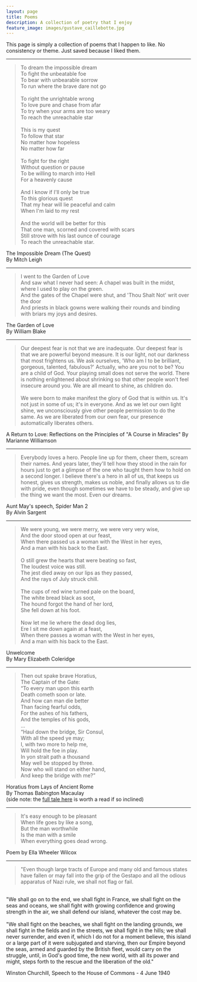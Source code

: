 ```yaml
---
layout: page
title: Poems
description: A collection of poetry that I enjoy
feature_image: images/gustave_caillebotte.jpg
---
```


This page is simply a collection of poems that I happen to like.  No consistency or theme.  Just saved because I liked them.

---

>To dream the impossible dream <br>
To fight the unbeatable foe<br>
To bear with unbearable sorrow<br>
To run where the brave dare not go<br><br>
To right the unrightable wrong<br>
To love pure and chase from afar<br>
To try when your arms are too weary<br>
To reach the unreachable star<br><br>
This is my quest<br>
To follow that star<br>
No matter how hopeless<br>
No matter how far<br><br>
To fight for the right<br>
Without question or pause<br>
To be willing to march into Hell<br>
For a heavenly cause<br><br>
And I know if I'll only be true<br>
To this glorious quest<br>
That my hear will lie peaceful and calm<br>
When I'm laid to my rest<br><br>
And the world will be better for this<br>
That one man, scorned and covered with scars<br>
Still strove with his last ounce of courage<br>
To reach the unreachable star.<br>

The Impossible Dream (The Quest)<br>
By Mitch Leigh

---


>I went to the Garden of Love<br>
And saw what I never had seen:  A chapel was built in the midst, where I used to play on the green.<br>
And the gates of the Chapel were shut, and 'Thou Shalt Not' writ over the door<br>
And priests in black gowns were walking their rounds and binding with briars my joys and desires.<br>


The Garden of Love<br>
By William Blake

---

>Our deepest fear is not that we are inadequate. Our deepest fear is that we are powerful beyond measure. It is our light, not our darkness that most frightens us. We ask ourselves, 'Who am I to be brilliant, gorgeous, talented, fabulous?' Actually, who are you not to be? You are a child of God. Your playing small does not serve the world. There is nothing enlightened about shrinking so that other people won't feel insecure around you. We are all meant to shine, as children do.<br><br> 
We were born to make manifest the glory of God that is within us. It's not just in some of us; it's in everyone. And as we let our own light shine, we unconsciously give other people permission to do the same. As we are liberated from our own fear, our presence automatically liberates others.

A Return to Love: Reflections on the Principles of "A Course in Miracles"
By Marianne Williamson

---

>Everybody loves a hero. People line up for them, cheer them, scream their names. And years later, they'll tell how they stood in the rain for hours just to get a glimpse of the one who taught them how to hold on a second longer. I believe there's a hero in all of us, that keeps us honest, gives us strength, makes us noble, and finally allows us to die with pride, even though sometimes we have to be steady, and give up the thing we want the most. Even our dreams.

Aunt May's speech, Spider Man 2<br>
By Alvin Sargent

---

>We were young, we were merry, we were very very wise,<br>
And the door stood open at our feast,<br>
When there passed us a woman with the West in her eyes,<br>
And a man with his back to the East.<br><br>
O still grew the hearts that were beating so fast,<br>
The loudest voice was still.<br>
The jest died away on our lips as they passed,<br>
And the rays of July struck chill.<br><br>
The cups of red wine turned pale on the board,<br>
The white bread black as soot, <br>
The hound forgot the hand of her lord,<br>
She fell down at his foot.<br><br>
Now let me lie where the dead dog lies,<br>
Ere I sit me down again at a feast,<br>
When there passes a woman with the West in her eyes,<br>
And a man with his back to the East.<br>

Unwelcome<br>
By Mary Elizabeth Coleridge

---

>Then out spake brave Horatius,<br>
The Captain of the Gate:<br>
“To every man upon this earth<br>
Death cometh soon or late.<br>
And how can man die better<br>
Than facing fearful odds,<br>
For the ashes of his fathers,<br>
And the temples of his gods,<br>
...<br>
“Haul down the bridge, Sir Consul,<br>
With all the speed ye may;<br>
I, with two more to help me,<br>
Will hold the foe in play.<br>
In yon strait path a thousand<br>
May well be stopped by three.<br>
Now who will stand on either hand,<br>
And keep the bridge with me?”<br>

Horatius from Lays of Ancient Rome<br>
By Thomas Babington Macaulay<br>
(side note: the [full tale here][horatius_link] is worth a read if so inclined)

---

>It's easy enough to be pleasant <br>
When life goes by like a song, <br>
But the man worthwhile <br>
Is the man with a smile <br>
When everything goes dead wrong.<br>

Poem by Ella Wheeler Wilcox

---

>"Even though large tracts of Europe and many old and famous states have fallen or may fall into the grip of the Gestapo and all the odious apparatus of Nazi rule, we shall not flag or fail.<br>
<br>
"We shall go on to the end, we shall fight in France, we shall fight on the seas and oceans, we shall fight with growing confidence and growing strength in the air, we shall defend our island, whatever the cost may be.<br>
<br>
"We shall fight on the beaches, we shall fight on the landing grounds, we shall fight in the fields and in the streets, we shall fight in the hills; we shall never surrender, and even if, which I do not for a moment believe, this island or a large part of it were subjugated and starving, then our Empire beyond the seas, armed and guarded by the British fleet, would carry on the struggle, until, in God's good time, the new world, with all its power and might, steps forth to the rescue and the liberation of the old."<br>

Winston Churchill,
Speech to the House of Commons - 4 June 1940




[horatius_link]: https://www.artofmanliness.com/character/manly-lessons/manvotional-horatius-at-the-bridge/